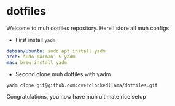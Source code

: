 # dotfiles

Welcome to muh dotfiles repository. Here I store all muh configs

 - First install `yadm`
```yaml
debian/ubuntu: sudo apt install yadm
arch: sudo pacman -S yadm
mac: brew install yadm
```

 - Second clone muh dotfiles with yadm
```bash
yadm clone git@github.com:overclockedllama/dotfiles.git	
```

Congratulations, you now have muh ultimate rice setup
